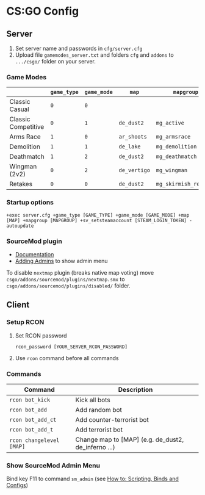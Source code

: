 # CS:GO Config

## Server

1. Set server name and passwords in `cfg/server.cfg`
2. Upload file `gamemodes_server.txt` and folders `cfg` and `addons` to `.../csgo/` folder on your server.

### Game Modes

|                     | `game_type` | `game_mode` | `map`        | `mapgroup`            |
|---------------------|-------------|-------------|--------------|-----------------------|
| Classic Casual      | `0`         | `0`         |              |                       |
| Classic Competitive | `0`         | `1`         | `de_dust2`   | `mg_active`           |
| Arms Race           | `1`         | `0`         | `ar_shoots`  | `mg_armsrace`         |
| Demolition          | `1`         | `1`         | `de_lake`    | `mg_demolition`       |
| Deathmatch          | `1`         | `2`         | `de_dust2`   | `mg_deathmatch`       |
| Wingman (2v2)       | `0`         | `2`         | `de_vertigo` | `mg_wingman`          |
| Retakes             | `0`         | `0`         | `de_dust2`   | `mg_skirmish_retakes` |

### Startup options

```plain
+exec server.cfg +game_type [GAME_TYPE] +game_mode [GAME_MODE] +map [MAP] +mapgroup [MAPGROUP] +sv_setsteamaccount [STEAM_LOGIN_TOKEN] -autoupdate
```

### SourceMod plugin

- [Documentation](https://wiki.alliedmods.net/Category:SourceMod_Documentation)
- [Adding Admins](https://wiki.alliedmods.net/Adding_Admins_(SourceMod)) to show admin menu

To disable `nextmap` plugin (breaks native map voting) move `csgo/addons/sourcemod/plugins/nextmap.smx` to `csgo/addons/sourcemod/plugins/disabled/` folder.

## Client

### Setup RCON

1. Set RCON password

   ```plain
   rcon_password [YOUR_SERVER_RCON_PASSWORD]
   ```

2. Use `rcon` command before all commands

### Commands

| Command                  | Description                                         |
|--------------------------|-----------------------------------------------------|
| `rcon bot_kick`          | Kick all bots                                       |
| `rcon bot_add`           | Add random bot                                      |
| `rcon bot_add_ct`        | Add counter-terrorist bot                           |
| `rcon bot_add_t`         | Add terrorist bot                                   |
| `rcon changelevel [MAP]` | Change map to [MAP] (e.g. de_dust2, de_inferno ...) |

### Show SourceMod Admin Menu

Bind key F11 to command `sm_admin` (see [How to: Scripting, Binds and Configs](https://steamcommunity.com/sharedfiles/filedetails/?id=314801693))
